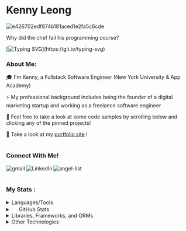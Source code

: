
<!--
**kenny-leong/kenny-leong** is a ✨ _special_ ✨ repository because its `README.md` (this file) appears on your GitHub profile.

Here are some ideas to get you started:  

- 🔭 I’m currently working on ...
- 🌱 I’m currently learning ...  
- 👯 I’m looking to collaborate on ...
- 🤔 I’m looking for help with ...  
- 💬 Ask me about ...  
- 📫 How to reach me: ... 
- 😄 Pronouns: ...   
- ⚡ Fun fact: ....
--> 


# Kenny Leong

![e426702edf874b181aced1e2fa5c6cde](https://user-images.githubusercontent.com/34351210/205992742-fff3ea85-e639-4abd-bf2e-90220aba2451.gif)

<p>Why did the chef fail his programming course?</p>
 
[![Typing SVG](https://readme-typing-svg.demolab.com/?lines=He+wrote+too+much+spaghetti+code...)](https://git.io/typing-svg)

### About Me: 

🎓 I'm Kenny, a Fullstack Software Engineer (New York University & App Academy) 

⚡ My professional background includes being the founder of a digital marketing startup and working as a freelance software engineer

🫧 Feel free to take a look at some code samples by scrolling below and clicking any of the pinned projects!

💼 Take a look at my <a href="https://kenny-leong.github.io/">portfolio site</a> !
<br><br>

 ### Connect With Me!
 
[<img align="left" alt="gmail" src="https://img.shields.io/badge/Gmail-D14836?style=for-the-badge&logo=gmail&logoColor=white" />](mailto:kennyleong2@gmail.com) [<img align="left" alt="LinkedIn" src="https://img.shields.io/badge/LinkedIn-0077B5?style=for-the-badge&logo=linkedin&logoColor=white" />](https://www.linkedin.com/in/kenny-leong97/) [<img align="left" alt="angel-list" src="https://img.shields.io/badge/AngelList-000000?style=for-the-badge&logo=AngelList&logoColor=white" />](https://wellfound.com/u/kenny-leong-4)
<br><br>

### My Stats :

<details>
 <summary>Languages/Tools</summary>
  <img align="center" alt="Kenny's Languages/Tools" src="https://skillicons.dev/icons?i=react,js,python,redux,postgres,ruby,rails,nodejs,mongodb,express,aws,git,linux,html,css,vscode,regex,mysql"/>
</details>

<details>
<summary><span><img src="https://user-images.githubusercontent.com/34351210/205989480-e7782fda-ff52-411a-9128-45d32d04fd87.svg" width="16px" height="16px"/></span> GitHub Stats </summary>
 
[![GitHub Streak](https://streak-stats.demolab.com?user=kenny-leong&theme=dark)](https://git.io/streak-stats)
 [![Top Langs](https://github-readme-stats.vercel.app/api/top-langs/?username=kenny-leong&layout=compact&theme=dark)](https://github.com/anuraghazra/github-readme-stats)<br>
[![GitHub stats](https://github-readme-stats.vercel.app/api?username=kenny-leong&hide=contribs,issues&show_icons=true&theme=dark)](https://github.com/anuraghazra/github-readme-stats)<br>
</details>


<details>
 <summary>Libraries, Frameworks, and ORMs</summary>
 
 ![React](https://img.shields.io/badge/react-676E77?style=for-the-badge&logo=react&logoColor=#61DAFB)
 ![Redux](https://img.shields.io/badge/Redux-764ABC?style=for-the-badge&logo=redux&logoColor=white)
 ![Flask](https://img.shields.io/badge/Flask-000000?style=for-the-badge&logo=flask&logoColor=white)
 ![SQLAlchemy](https://img.shields.io/badge/-SQLAlchemy-D71F00?style=for-the-badge)
 ![Express](https://img.shields.io/badge/Express-000000?style=for-the-badge&logo=express&logoColor=white)
 ![Sequelize](https://img.shields.io/badge/-Sequelize-52B0E7?style=for-the-badge&logo=sequelize&logoColor=white)
 ![Socket.IO](https://img.shields.io/badge/Socket.IO-010101?style=for-the-badge&logo=socket.io&logoColor=white)
 
</details>


<details>
 <summary>Other Technologies</summary>
 
 ![NPM](https://img.shields.io/badge/NPM-CB3837?style=for-the-badge&logo=npm&logoColor=white)
 ![NodeJS](https://img.shields.io/badge/node.js-339933?style=for-the-badge&logo=node.js&logoColor=white)
 ![Git](https://img.shields.io/badge/Git-F05032?style=for-the-badge&logo=git&logoColor=white)
 ![Postgres](https://img.shields.io/badge/Postgres-4169E1?style=for-the-badge&logo=postgresql&logoColor=white)
 ![Amazon S3](https://img.shields.io/badge/Amazon%20S3-569A31?style=for-the-badge&logo=amazon-s3&logoColor=white)
 ![Postman](https://img.shields.io/badge/Postman-FF6C37?style=for-the-badge&logo=postman&logoColor=white)
 ![Render](https://img.shields.io/badge/Render-46E3B7?style=for-the-badge&logo=render&logoColor=white)
 
</details>

